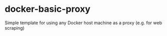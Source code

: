 # docker-basic-proxy
Simple template for using any Docker host machine as a proxy (e.g. for web scraping)
